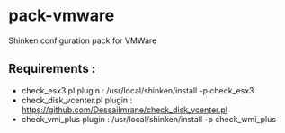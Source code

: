 pack-vmware
===========

Shinken configuration pack for VMWare


Requirements :
--------------

- check_esx3.pl plugin : /usr/local/shinken/install -p check_esx3
- check_disk_vcenter.pl plugin : https://github.com/DessaiImrane/check_disk_vcenter.pl
- check_vmi_plus plugin : /usr/local/shinken/install -p check_wmi_plus


